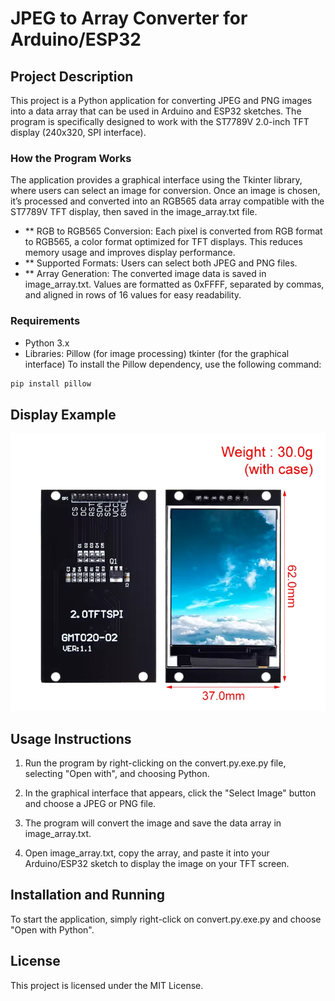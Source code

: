 # JPEG to Array Converter for Arduino/ESP32
## Project Description
This project is a Python application for converting JPEG and PNG images into a data array that can be used in Arduino and ESP32 sketches. The program is specifically designed to work with the ST7789V 2.0-inch TFT display (240x320, SPI interface).

### How the Program Works
The application provides a graphical interface using the Tkinter library, where users can select an image for conversion. Once an image is chosen, it’s processed and converted into an RGB565 data array compatible with the ST7789V TFT display, then saved in the image_array.txt file.

- ** RGB to RGB565 Conversion: Each pixel is converted from RGB format to RGB565, a color format optimized for TFT displays. This reduces memory usage and improves display performance.
- ** Supported Formats: Users can select both JPEG and PNG files.
- ** Array Generation: The converted image data is saved in image_array.txt. Values are formatted as 0xFFFF, separated by commas, and aligned in rows of 16 values for easy readability.
### Requirements
- Python 3.x
- Libraries:
Pillow (for image processing)
tkinter (for the graphical interface)
To install the Pillow dependency, use the following command:

```bash
pip install pillow
```

## Display Example
![Display](img211249.png)


## Usage Instructions

1. Run the program by right-clicking on the convert.py.exe.py file, selecting "Open with", and choosing Python.

2. In the graphical interface that appears, click the "Select Image" button and choose a JPEG or PNG file.

3. The program will convert the image and save the data array in image_array.txt.

4. Open image_array.txt, copy the array, and paste it into your Arduino/ESP32 sketch to display the image on your TFT screen.
 

## Installation and Running

To start the application, simply right-click on convert.py.exe.py and choose "Open with Python".

## License
This project is licensed under the MIT License.
